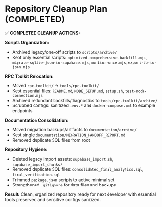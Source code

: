 # Repository Cleanup Plan (COMPLETED)

✅ **COMPLETED CLEANUP ACTIONS:**

**Scripts Organization:**
- Archived legacy/one-off scripts to `scripts/archive/`
- Kept only essential scripts: `optimized-comprehensive-backfill.mjs`, `migrate-sqlite-json-to-supabase.mjs`, `monitor-once.mjs`, `export-db-to-json.mjs`

**RPC Toolkit Relocation:**
- Moved `rpc-toolkit/` → `tools/rpc-toolkit/`
- Kept essential files: `README.md`, `NODE_SETUP.md`, `setup.sh`, `test-node-connection.mjs`
- Archived redundant backfills/diagnostics to `tools/rpc-toolkit/archive/`
- Scrubbed configs: sanitized `.env.*` and `docker-compose.yml` to example endpoints

**Documentation Consolidation:**
- Moved migration backups/artifacts to `documentation/archive/`
- Kept single `documentation/MIGRATION_HANDOFF_REPORT.md`
- Removed duplicate SQL files from root

**Repository Hygiene:**
- Deleted legacy import assets: `supabase_import.sh`, `supabase_import_chunks/`
- Removed duplicate SQL files: `consolidated_final_analytics.sql`, `final_verification.sql`
- Trimmed `package.json` scripts to active minimal set
- Strengthened `.gitignore` for data files and backups

**Result:** Clean, organized repository ready for next developer with essential tools preserved and sensitive configs sanitized.


